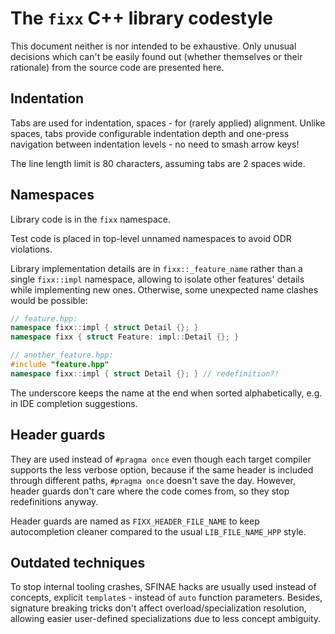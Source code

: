 # The `fixx` C++ library codestyle

This document neither is nor intended to be exhaustive. Only unusual decisions which can't be easily found out (whether themselves or their rationale) from the source code are presented here.

## Indentation

Tabs are used for indentation, spaces - for (rarely applied) alignment. Unlike spaces, tabs provide configurable indentation depth and one-press navigation between indentation levels - no need to smash arrow keys!

The line length limit is 80 characters, assuming tabs are 2 spaces wide.

## Namespaces

Library code is in the `fixx` namespace.

Test code is placed in top-level unnamed namespaces to avoid ODR violations.

Library implementation details are in `fixx::_feature_name` rather than a single `fixx::impl` namespace, allowing to isolate other features' details while implementing new ones. Otherwise, some unexpected name clashes would be possible:
```c++
// feature.hpp:
namespace fixx::impl { struct Detail {}; }
namespace fixx { struct Feature: impl::Detail {}; }

// another_feature.hpp:
#include "feature.hpp"
namespace fixx::impl { struct Detail {}; } // redefinition?!
```

The underscore keeps the name at the end when sorted alphabetically, e.g. in IDE completion suggestions.

## Header guards

They are used instead of `#pragma once` even though each target compiler supports the less verbose option, because if the same header is included through different paths, `#pragma once` doesn't save the day. However, header guards don't care where the code comes from, so they stop redefinitions anyway.

Header guards are named as `FIXX_HEADER_FILE_NAME` to keep autocompletion cleaner compared to the usual `LIB_FILE_NAME_HPP` style.

## Outdated techniques

To stop internal tooling crashes, SFINAE hacks are usually used instead of concepts, explicit `template`s - instead of `auto` function parameters. Besides, signature breaking tricks don't affect overload/specialization resolution, allowing easier user-defined specializations due to less concept ambiguity.